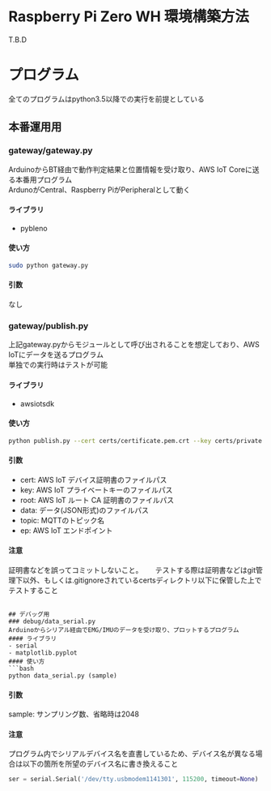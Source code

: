 # Raspberry Pi Zero WH 環境構築方法
T.B.D

# プログラム
全てのプログラムはpython3.5以降での実行を前提としている
## 本番運用用
### gateway/gateway.py
ArduinoからBT経由で動作判定結果と位置情報を受け取り、AWS IoT Coreに送る本番用プログラム  
ArdunoがCentral、Raspberry PiがPeripheralとして動く  
#### ライブラリ
- pybleno
#### 使い方
```bash
sudo python gateway.py
```
#### 引数
なし

### gateway/publish.py
上記gateway.pyからモジュールとして呼び出されることを想定しており、AWS IoTにデータを送るプログラム  
単独での実行時はテストが可能
#### ライブラリ
- awsiotsdk
#### 使い方
```bash
python publish.py --cert certs/certificate.pem.crt --key certs/private.pem.key --root certs/root.pem --data sample.json  --topic test/testing --ep endpoint.iot.ap-northeast-1.amazonaws.com
```
#### 引数
- cert: AWS IoT デバイス証明書のファイルパス
- key: AWS IoT プライベートキーのファイルパス
- root: AWS IoT ルート CA 証明書のファイルパス
- data: データ(JSON形式)のファイルパス
- topic: MQTTのトピック名
- ep: AWS IoT エンドポイント
#### 注意
証明書などを誤ってコミットしないこと。　　
テストする際は証明書などはgit管理下以外、もしくは.gitignoreされているcertsディレクトリ以下に保管した上でテストすること
```

## デバッグ用
### debug/data_serial.py
Arduinoからシリアル経由でEMG/IMUのデータを受け取り、プロットするプログラム
#### ライブラリ
- serial
- matplotlib.pyplot
#### 使い方
```bash
python data_serial.py (sample)
```
#### 引数
sample: サンプリング数、省略時は2048  
#### 注意
プログラム内でシリアルデバイス名を直書しているため、デバイス名が異なる場合は以下の箇所を所望のデバイス名に書き換えること
```python
ser = serial.Serial('/dev/tty.usbmodem1141301', 115200, timeout=None)
```
